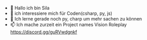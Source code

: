- 👋 Hallo ich bin Sila
- 👀 ich interessiere mich für Coden(csharp, py, js)
- 🌱 Ich lerne gerade noch py, charp um mehr sachen zu können
- 📫 Ich mache zurzeit ein Project names Vision Roleplay  https://discord.gg/guRVwdgnkf


<!---
Sila-Tn/Sila-Tn is a ✨ special ✨ repository because its `README.md` (this file) appears on your GitHub profile.
You can click the Preview link to take a look at your changes.
--->

